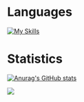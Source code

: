 Languages
======
[![My Skills](https://skillicons.dev/icons?i=c,cpp,cs,dotnet,html,css,bootstrap,js,nodejs,npm,express,electron,php,nginx,cloudflare,py,flask,go,lua,perl,blender,discord,bots,discordjs,gamemakerstudio,git,github,gmail,godot,unity,unreal,linux,ubuntu,md,mysql,sqlite,obsidian,ps,powershell,regex,rust,twitter,vscode,visualstudio,windows)](https://skillicons.dev)

Statistics
======
[![Anurag's GitHub stats](https://github-readme-stats.vercel.app/api?username=keithgdr)](https://github.com/anuraghazra/github-readme-stats)

![](https://komarev.com/ghpvc/?username=keithgdr)

<!--
**Drixevel/drixevel** is a ✨ _special_ ✨ repository because its `README.md` (this file) appears on your GitHub profile.

Here are some ideas to get you started:

- 🔭 I’m currently working on ...
- 🌱 I’m currently learning ...
- 👯 I’m looking to collaborate on ...
- 🤔 I’m looking for help with ...
- 💬 Ask me about ...
- 📫 How to reach me: ...
- 😄 Pronouns: ...
- ⚡ Fun fact: ...
-->
